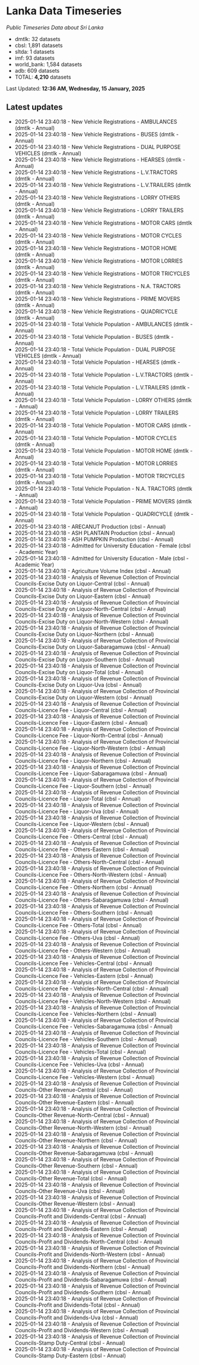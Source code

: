 # Lanka Data Timeseries
*Public Timeseries Data about Sri Lanka*

* dmtlk: 32 datasets
* cbsl: 1,891 datasets
* sltda: 1 datasets
* imf: 93 datasets
* world_bank: 1,584 datasets
* adb: 609 datasets
* TOTAL: **4,210** datasets

Last Updated: **12:36 AM, Wednesday, 15 January, 2025**

## Latest updates

* 2025-01-14 23:40:18 - New Vehicle Registrations - AMBULANCES (dmtlk - Annual)
* 2025-01-14 23:40:18 - New Vehicle Registrations - BUSES (dmtlk - Annual)
* 2025-01-14 23:40:18 - New Vehicle Registrations - DUAL PURPOSE VEHICLES (dmtlk - Annual)
* 2025-01-14 23:40:18 - New Vehicle Registrations - HEARSES (dmtlk - Annual)
* 2025-01-14 23:40:18 - New Vehicle Registrations - L.V.TRACTORS (dmtlk - Annual)
* 2025-01-14 23:40:18 - New Vehicle Registrations - L.V.TRAILERS (dmtlk - Annual)
* 2025-01-14 23:40:18 - New Vehicle Registrations - LORRY OTHERS (dmtlk - Annual)
* 2025-01-14 23:40:18 - New Vehicle Registrations - LORRY TRAILERS (dmtlk - Annual)
* 2025-01-14 23:40:18 - New Vehicle Registrations - MOTOR CARS (dmtlk - Annual)
* 2025-01-14 23:40:18 - New Vehicle Registrations - MOTOR CYCLES (dmtlk - Annual)
* 2025-01-14 23:40:18 - New Vehicle Registrations - MOTOR HOME (dmtlk - Annual)
* 2025-01-14 23:40:18 - New Vehicle Registrations - MOTOR LORRIES (dmtlk - Annual)
* 2025-01-14 23:40:18 - New Vehicle Registrations - MOTOR TRICYCLES (dmtlk - Annual)
* 2025-01-14 23:40:18 - New Vehicle Registrations - N.A. TRACTORS (dmtlk - Annual)
* 2025-01-14 23:40:18 - New Vehicle Registrations - PRIME MOVERS (dmtlk - Annual)
* 2025-01-14 23:40:18 - New Vehicle Registrations - QUADRICYCLE (dmtlk - Annual)
* 2025-01-14 23:40:18 - Total Vehicle Population - AMBULANCES (dmtlk - Annual)
* 2025-01-14 23:40:18 - Total Vehicle Population - BUSES (dmtlk - Annual)
* 2025-01-14 23:40:18 - Total Vehicle Population - DUAL PURPOSE VEHICLES (dmtlk - Annual)
* 2025-01-14 23:40:18 - Total Vehicle Population - HEARSES (dmtlk - Annual)
* 2025-01-14 23:40:18 - Total Vehicle Population - L.V.TRACTORS (dmtlk - Annual)
* 2025-01-14 23:40:18 - Total Vehicle Population - L.V.TRAILERS (dmtlk - Annual)
* 2025-01-14 23:40:18 - Total Vehicle Population - LORRY OTHERS (dmtlk - Annual)
* 2025-01-14 23:40:18 - Total Vehicle Population - LORRY TRAILERS (dmtlk - Annual)
* 2025-01-14 23:40:18 - Total Vehicle Population - MOTOR CARS (dmtlk - Annual)
* 2025-01-14 23:40:18 - Total Vehicle Population - MOTOR CYCLES (dmtlk - Annual)
* 2025-01-14 23:40:18 - Total Vehicle Population - MOTOR HOME (dmtlk - Annual)
* 2025-01-14 23:40:18 - Total Vehicle Population - MOTOR LORRIES (dmtlk - Annual)
* 2025-01-14 23:40:18 - Total Vehicle Population - MOTOR TRICYCLES (dmtlk - Annual)
* 2025-01-14 23:40:18 - Total Vehicle Population - N.A. TRACTORS (dmtlk - Annual)
* 2025-01-14 23:40:18 - Total Vehicle Population - PRIME MOVERS (dmtlk - Annual)
* 2025-01-14 23:40:18 - Total Vehicle Population - QUADRICYCLE (dmtlk - Annual)
* 2025-01-14 23:40:18 - ARECANUT Production (cbsl - Annual)
* 2025-01-14 23:40:18 - ASH PLANTAIN Production (cbsl - Annual)
* 2025-01-14 23:40:18 - ASH PUMPKIN Production (cbsl - Annual)
* 2025-01-14 23:40:18 - Admitted for University Education - Female (cbsl - Academic Year)
* 2025-01-14 23:40:18 - Admitted for University Education - Male (cbsl - Academic Year)
* 2025-01-14 23:40:18 - Agriculture Volume Index (cbsl - Annual)
* 2025-01-14 23:40:18 - Analysis of Revenue Collection of Provincial Councils-Excise Duty on Liquor-Central (cbsl - Annual)
* 2025-01-14 23:40:18 - Analysis of Revenue Collection of Provincial Councils-Excise Duty on Liquor-Eastern (cbsl - Annual)
* 2025-01-14 23:40:18 - Analysis of Revenue Collection of Provincial Councils-Excise Duty on Liquor-North-Central (cbsl - Annual)
* 2025-01-14 23:40:18 - Analysis of Revenue Collection of Provincial Councils-Excise Duty on Liquor-North-Western (cbsl - Annual)
* 2025-01-14 23:40:18 - Analysis of Revenue Collection of Provincial Councils-Excise Duty on Liquor-Northern (cbsl - Annual)
* 2025-01-14 23:40:18 - Analysis of Revenue Collection of Provincial Councils-Excise Duty on Liquor-Sabaragamuwa (cbsl - Annual)
* 2025-01-14 23:40:18 - Analysis of Revenue Collection of Provincial Councils-Excise Duty on Liquor-Southern (cbsl - Annual)
* 2025-01-14 23:40:18 - Analysis of Revenue Collection of Provincial Councils-Excise Duty on Liquor-Total (cbsl - Annual)
* 2025-01-14 23:40:18 - Analysis of Revenue Collection of Provincial Councils-Excise Duty on Liquor-Uva (cbsl - Annual)
* 2025-01-14 23:40:18 - Analysis of Revenue Collection of Provincial Councils-Excise Duty on Liquor-Western (cbsl - Annual)
* 2025-01-14 23:40:18 - Analysis of Revenue Collection of Provincial Councils-Licence Fee - Liquor-Central (cbsl - Annual)
* 2025-01-14 23:40:18 - Analysis of Revenue Collection of Provincial Councils-Licence Fee - Liquor-Eastern (cbsl - Annual)
* 2025-01-14 23:40:18 - Analysis of Revenue Collection of Provincial Councils-Licence Fee - Liquor-North-Central (cbsl - Annual)
* 2025-01-14 23:40:18 - Analysis of Revenue Collection of Provincial Councils-Licence Fee - Liquor-North-Western (cbsl - Annual)
* 2025-01-14 23:40:18 - Analysis of Revenue Collection of Provincial Councils-Licence Fee - Liquor-Northern (cbsl - Annual)
* 2025-01-14 23:40:18 - Analysis of Revenue Collection of Provincial Councils-Licence Fee - Liquor-Sabaragamuwa (cbsl - Annual)
* 2025-01-14 23:40:18 - Analysis of Revenue Collection of Provincial Councils-Licence Fee - Liquor-Southern (cbsl - Annual)
* 2025-01-14 23:40:18 - Analysis of Revenue Collection of Provincial Councils-Licence Fee - Liquor-Total (cbsl - Annual)
* 2025-01-14 23:40:18 - Analysis of Revenue Collection of Provincial Councils-Licence Fee - Liquor-Uva (cbsl - Annual)
* 2025-01-14 23:40:18 - Analysis of Revenue Collection of Provincial Councils-Licence Fee - Liquor-Western (cbsl - Annual)
* 2025-01-14 23:40:18 - Analysis of Revenue Collection of Provincial Councils-Licence Fee - Others-Central (cbsl - Annual)
* 2025-01-14 23:40:18 - Analysis of Revenue Collection of Provincial Councils-Licence Fee - Others-Eastern (cbsl - Annual)
* 2025-01-14 23:40:18 - Analysis of Revenue Collection of Provincial Councils-Licence Fee - Others-North-Central (cbsl - Annual)
* 2025-01-14 23:40:18 - Analysis of Revenue Collection of Provincial Councils-Licence Fee - Others-North-Western (cbsl - Annual)
* 2025-01-14 23:40:18 - Analysis of Revenue Collection of Provincial Councils-Licence Fee - Others-Northern (cbsl - Annual)
* 2025-01-14 23:40:18 - Analysis of Revenue Collection of Provincial Councils-Licence Fee - Others-Sabaragamuwa (cbsl - Annual)
* 2025-01-14 23:40:18 - Analysis of Revenue Collection of Provincial Councils-Licence Fee - Others-Southern (cbsl - Annual)
* 2025-01-14 23:40:18 - Analysis of Revenue Collection of Provincial Councils-Licence Fee - Others-Total (cbsl - Annual)
* 2025-01-14 23:40:18 - Analysis of Revenue Collection of Provincial Councils-Licence Fee - Others-Uva (cbsl - Annual)
* 2025-01-14 23:40:18 - Analysis of Revenue Collection of Provincial Councils-Licence Fee - Others-Western (cbsl - Annual)
* 2025-01-14 23:40:18 - Analysis of Revenue Collection of Provincial Councils-Licence Fee - Vehicles-Central (cbsl - Annual)
* 2025-01-14 23:40:18 - Analysis of Revenue Collection of Provincial Councils-Licence Fee - Vehicles-Eastern (cbsl - Annual)
* 2025-01-14 23:40:18 - Analysis of Revenue Collection of Provincial Councils-Licence Fee - Vehicles-North-Central (cbsl - Annual)
* 2025-01-14 23:40:18 - Analysis of Revenue Collection of Provincial Councils-Licence Fee - Vehicles-North-Western (cbsl - Annual)
* 2025-01-14 23:40:18 - Analysis of Revenue Collection of Provincial Councils-Licence Fee - Vehicles-Northern (cbsl - Annual)
* 2025-01-14 23:40:18 - Analysis of Revenue Collection of Provincial Councils-Licence Fee - Vehicles-Sabaragamuwa (cbsl - Annual)
* 2025-01-14 23:40:18 - Analysis of Revenue Collection of Provincial Councils-Licence Fee - Vehicles-Southern (cbsl - Annual)
* 2025-01-14 23:40:18 - Analysis of Revenue Collection of Provincial Councils-Licence Fee - Vehicles-Total (cbsl - Annual)
* 2025-01-14 23:40:18 - Analysis of Revenue Collection of Provincial Councils-Licence Fee - Vehicles-Uva (cbsl - Annual)
* 2025-01-14 23:40:18 - Analysis of Revenue Collection of Provincial Councils-Licence Fee - Vehicles-Western (cbsl - Annual)
* 2025-01-14 23:40:18 - Analysis of Revenue Collection of Provincial Councils-Other Revenue-Central (cbsl - Annual)
* 2025-01-14 23:40:18 - Analysis of Revenue Collection of Provincial Councils-Other Revenue-Eastern (cbsl - Annual)
* 2025-01-14 23:40:18 - Analysis of Revenue Collection of Provincial Councils-Other Revenue-North-Central (cbsl - Annual)
* 2025-01-14 23:40:18 - Analysis of Revenue Collection of Provincial Councils-Other Revenue-North-Western (cbsl - Annual)
* 2025-01-14 23:40:18 - Analysis of Revenue Collection of Provincial Councils-Other Revenue-Northern (cbsl - Annual)
* 2025-01-14 23:40:18 - Analysis of Revenue Collection of Provincial Councils-Other Revenue-Sabaragamuwa (cbsl - Annual)
* 2025-01-14 23:40:18 - Analysis of Revenue Collection of Provincial Councils-Other Revenue-Southern (cbsl - Annual)
* 2025-01-14 23:40:18 - Analysis of Revenue Collection of Provincial Councils-Other Revenue-Total (cbsl - Annual)
* 2025-01-14 23:40:18 - Analysis of Revenue Collection of Provincial Councils-Other Revenue-Uva (cbsl - Annual)
* 2025-01-14 23:40:18 - Analysis of Revenue Collection of Provincial Councils-Other Revenue-Western (cbsl - Annual)
* 2025-01-14 23:40:18 - Analysis of Revenue Collection of Provincial Councils-Profit and Dividends-Central (cbsl - Annual)
* 2025-01-14 23:40:18 - Analysis of Revenue Collection of Provincial Councils-Profit and Dividends-Eastern (cbsl - Annual)
* 2025-01-14 23:40:18 - Analysis of Revenue Collection of Provincial Councils-Profit and Dividends-North-Central (cbsl - Annual)
* 2025-01-14 23:40:18 - Analysis of Revenue Collection of Provincial Councils-Profit and Dividends-North-Western (cbsl - Annual)
* 2025-01-14 23:40:18 - Analysis of Revenue Collection of Provincial Councils-Profit and Dividends-Northern (cbsl - Annual)
* 2025-01-14 23:40:18 - Analysis of Revenue Collection of Provincial Councils-Profit and Dividends-Sabaragamuwa (cbsl - Annual)
* 2025-01-14 23:40:18 - Analysis of Revenue Collection of Provincial Councils-Profit and Dividends-Southern (cbsl - Annual)
* 2025-01-14 23:40:18 - Analysis of Revenue Collection of Provincial Councils-Profit and Dividends-Total (cbsl - Annual)
* 2025-01-14 23:40:18 - Analysis of Revenue Collection of Provincial Councils-Profit and Dividends-Uva (cbsl - Annual)
* 2025-01-14 23:40:18 - Analysis of Revenue Collection of Provincial Councils-Profit and Dividends-Western (cbsl - Annual)
* 2025-01-14 23:40:18 - Analysis of Revenue Collection of Provincial Councils-Stamp Duty-Central (cbsl - Annual)
* 2025-01-14 23:40:18 - Analysis of Revenue Collection of Provincial Councils-Stamp Duty-Eastern (cbsl - Annual)